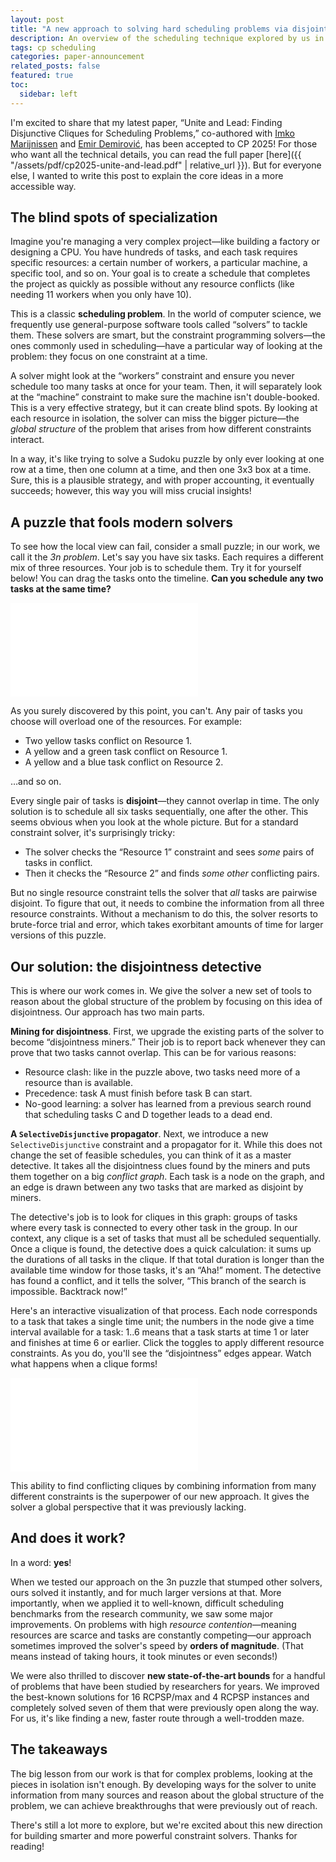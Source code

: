 ```yaml
---
layout: post
title: "A new approach to solving hard scheduling problems via disjointness"
description: An overview of the scheduling technique explored by us in our CP 2025 conference submission.
tags: cp scheduling
categories: paper-announcement
related_posts: false
featured: true
toc:
  sidebar: left
---
```


I'm excited to share that my latest paper, “Unite and Lead: Finding Disjunctive Cliques for Scheduling Problems,” co-authored with [Imko Marijnissen](https://imkomarijnissen.com) and [Emir Demirović](https://emirdemirovic.com), has been accepted to CP 2025! For those who want all the technical details, you can read the full paper [here]({{ "/assets/pdf/cp2025-unite-and-lead.pdf" | relative_url }}). But for everyone else, I wanted to write this post to explain the core ideas in a more accessible way.

## The blind spots of specialization

Imagine you're managing a very complex project—like building a factory or designing a CPU. You have hundreds of tasks, and each task requires specific resources: a certain number of workers, a particular machine, a specific tool, and so on. Your goal is to create a schedule that completes the project as quickly as possible without any resource conflicts (like needing 11 workers when you only have 10).

This is a classic **scheduling problem**. In the world of computer science, we frequently use general-purpose software tools called “solvers” to tackle them. These solvers are smart, but the constraint programming solvers—the ones commonly used in scheduling—have a particular way of looking at the problem: they focus on one constraint at a time.

A solver might look at the “workers” constraint and ensure you never schedule too many tasks at once for your team. Then, it will separately look at the “machine” constraint to make sure the machine isn't double-booked. This is a very effective strategy, but it can create blind spots. By looking at each resource in isolation, the solver can miss the bigger picture—the _global structure_ of the problem that arises from how different constraints interact.

In a way, it's like trying to solve a Sudoku puzzle by only ever looking at one row at a time, then one column at a time, and then one 3x3 box at a time. Sure, this is a plausible strategy, and with proper accounting, it eventually succeeds; however, this way you will miss crucial insights!

## A puzzle that fools modern solvers

To see how the local view can fail, consider a small puzzle; in our work, we call it the _3n problem_. Let's say you have six tasks. Each requires a different mix of three resources. Your job is to schedule them. Try it for yourself below! You can drag the tasks onto the timeline. **Can you schedule any two tasks at the same time?**

<iframe class="iframe-resize" src="{{ '/assets/html/cp2025-3n.html' | relative_url }}" frameborder='0' scrolling='no'></iframe>

As you surely discovered by this point, you can't. Any pair of tasks you choose will overload one of the resources. For example:
- Two yellow tasks conflict on Resource 1.
- A yellow and a green task conflict on Resource 1.
- A yellow and a blue task conflict on Resource 2.

…and so on.

Every single pair of tasks is **disjoint**—they cannot overlap in time. The only solution is to schedule all six tasks sequentially, one after the other. This seems obvious when you look at the whole picture. But for a standard constraint solver, it's surprisingly tricky:
- The solver checks the “Resource 1” constraint and sees _some_ pairs of tasks in conflict.
- Then it checks the “Resource 2” and finds _some other_ conflicting pairs.

But no single resource constraint tells the solver that _all_ tasks are pairwise disjoint. To figure that out, it needs to combine the information from all three resource constraints. Without a mechanism to do this, the solver resorts to brute-force trial and error, which takes exorbitant amounts of time for larger versions of this puzzle.

## Our solution: the disjointness detective

This is where our work comes in. We give the solver a new set of tools to reason about the global structure of the problem by focusing on this idea of disjointness. Our approach has two main parts.

**Mining for disjointness**. First, we upgrade the existing parts of the solver to become “disjointness miners.” Their job is to report back whenever they can prove that two tasks cannot overlap. This can be for various reasons:

- Resource clash: like in the puzzle above, two tasks need more of a resource than is available.
- Precedence: task A must finish before task B can start.
- No-good learning: a solver has learned from a previous search round that scheduling tasks C and D together leads to a dead end.

**A `SelectiveDisjunctive` propagator**. Next, we introduce a new `SelectiveDisjunctive` constraint and a propagator for it. While this does not change the set of feasible schedules, you can think of it as a master detective. It takes all the disjointness clues found by the miners and puts them together on a big _conflict graph_. Each task is a node on the graph, and an edge is drawn between any two tasks that are marked as disjoint by miners.

The detective's job is to look for cliques in this graph: groups of tasks where every task is connected to every other task in the group. In our context, any clique is a set of tasks that must all be scheduled sequentially. Once a clique is found, the detective does a quick calculation: it sums up the durations of all tasks in the clique. If that total duration is longer than the available time window for those tasks, it's an “Aha!” moment. The detective has found a conflict, and it tells the solver, “This branch of the search is impossible. Backtrack now!”

Here's an interactive visualization of that process. Each node corresponds to a task that takes a single time unit; the numbers in the node give a time interval available for a task: 1..6 means that a task starts at time 1 or later and finishes at time 6 or earlier. Click the toggles to apply different resource constraints. As you do, you'll see the “disjointness” edges appear. Watch what happens when a clique forms!

<iframe class="iframe-resize" src="{{ '/assets/html/cp2025-clique.html' | relative_url }}" frameborder='0' scrolling='no'></iframe>

This ability to find conflicting cliques by combining information from many different constraints is the superpower of our new approach. It gives the solver a global perspective that it was previously lacking.

## And does it work?

In a word: **yes**!

When we tested our approach on the 3n puzzle that stumped other solvers, ours solved it instantly, and for much larger versions at that. More importantly, when we applied it to well-known, difficult scheduling benchmarks from the research community, we saw some major improvements. On problems with high _resource contention_—meaning resources are scarce and tasks are constantly competing—our approach sometimes improved the solver's speed by **orders of magnitude**. (That means instead of taking hours, it took minutes or even seconds!)

We were also thrilled to discover **new state-of-the-art bounds** for a handful of problems that have been studied by researchers for years. We improved the best-known solutions for 16 RCPSP/max and 4 RCPSP instances and completely solved seven of them that were previously open along the way. For us, it's like finding a new, faster route through a well-trodden maze.

## The takeaways

The big lesson from our work is that for complex problems, looking at the pieces in isolation isn't enough. By developing ways for the solver to unite information from many sources and reason about the global structure of the problem, we can achieve breakthroughs that were previously out of reach. 

There's still a lot more to explore, but we're excited about this new direction for building smarter and more powerful constraint solvers. Thanks for reading!

